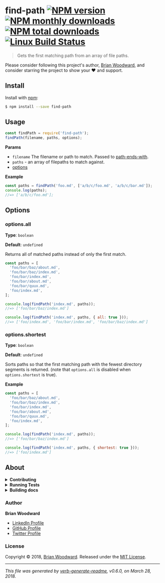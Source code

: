 # find-path [![NPM version](https://img.shields.io/npm/v/find-path.svg?style=flat)](https://www.npmjs.com/package/find-path) [![NPM monthly downloads](https://img.shields.io/npm/dm/find-path.svg?style=flat)](https://npmjs.org/package/find-path) [![NPM total downloads](https://img.shields.io/npm/dt/find-path.svg?style=flat)](https://npmjs.org/package/find-path) [![Linux Build Status](https://img.shields.io/travis/doowb/find-path.svg?style=flat&label=Travis)](https://travis-ci.org/doowb/find-path)

> Gets the first matching path from an array of file paths.

Please consider following this project's author, [Brian Woodward](https://github.com/doowb), and consider starring the project to show your :heart: and support.

## Install

Install with [npm](https://www.npmjs.com/):

```sh
$ npm install --save find-path
```

## Usage

```js
const findPath = require('find-path');
findPath(filename, paths, options);
```

**Params**

* `filename` The filename or path to match. Passed to [path-ends-with](https://github.com/jonschlinkert/path-ends-with).
* `paths` - an array of filepaths to match against.
* [options](#options)

**Example**

```js
const paths = findPath('foo.md', ['a/b/c/foo.md', 'a/b/c/bar.md']);
console.log(paths);
//=> ['a/b/c/foo.md'];
```

## Options

### options.all

**Type**: `boolean`

**Default**: `undefined`

Returns all of matched paths instead of only the first match.

```js
const paths = [
  'foo/bar/baz/about.md',
  'foo/bar/baz/index.md',
  'foo/bar/index.md',
  'foo/bar/about.md',
  'foo/bar/quux.md',
  'foo/index.md',
];

console.log(findPath('index.md', paths));
//=> ['foo/bar/baz/index.md']

console.log(findPath('index.md', paths, { all: true }));
//=> ['foo/index.md', 'foo/bar/index.md', 'foo/bar/baz/index.md']
```

### options.shortest

**Type**: `boolean`

**Default**: `undefined`

Sorts paths so that the first matching path with the fewest directory segments is returned. (note that `options.all` is disabled when `options.shortest` is true).

**Example**

```js
const paths = [
  'foo/bar/baz/about.md',
  'foo/bar/baz/index.md',
  'foo/bar/index.md',
  'foo/bar/about.md',
  'foo/bar/quux.md',
  'foo/index.md',
];

console.log(findPath('index.md', paths));
//=> ['foo/bar/baz/index.md']

console.log(findPath('index.md', paths, { shortest: true }));
//=> ['foo/index.md']
```

## About

<details>
<summary><strong>Contributing</strong></summary>

Pull requests and stars are always welcome. For bugs and feature requests, [please create an issue](../../issues/new).

</details>

<details>
<summary><strong>Running Tests</strong></summary>

Running and reviewing unit tests is a great way to get familiarized with a library and its API. You can install dependencies and run tests with the following command:

```sh
$ npm install && npm test
```

</details>

<details>
<summary><strong>Building docs</strong></summary>

_(This project's readme.md is generated by [verb](https://github.com/verbose/verb-generate-readme), please don't edit the readme directly. Any changes to the readme must be made in the [.verb.md](.verb.md) readme template.)_

To generate the readme, run the following command:

```sh
$ npm install -g verbose/verb#dev verb-generate-readme && verb
```

</details>

### Author

**Brian Woodward**

* [LinkedIn Profile](https://linkedin.com/in/woodwardbrian)
* [GitHub Profile](https://github.com/doowb)
* [Twitter Profile](https://twitter.com/doowb)

### License

Copyright © 2018, [Brian Woodward](http://github.com/doowb).
Released under the [MIT License](LICENSE).

***

_This file was generated by [verb-generate-readme](https://github.com/verbose/verb-generate-readme), v0.6.0, on March 28, 2018._